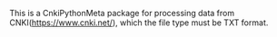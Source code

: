 This is a CnkiPythonMeta package for processing data from CNKI(https://www.cnki.net/),
which the file type must be TXT format. 
